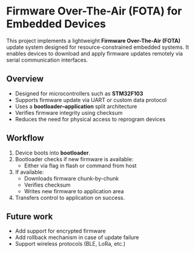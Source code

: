 # Firmware Over-The-Air (FOTA) for Embedded Devices

This project implements a lightweight **Firmware Over-The-Air (FOTA)** update system designed for resource-constrained embedded systems. It enables devices to download and apply firmware updates remotely via serial communication interfaces.

## Overview

- Designed for microcontrollers such as **STM32F103**
- Supports firmware update via UART or custom data protocol
- Uses a **bootloader–application** split architecture
- Verifies firmware integrity using checksum
- Reduces the need for physical access to reprogram devices

## Workflow

1. Device boots into **bootloader**.
2. Bootloader checks if new firmware is available:
   - Either via flag in flash or command from host
3. If available:
   - Downloads firmware chunk-by-chunk
   - Verifies checksum
   - Writes new firmware to application area
4. Transfers control to application on success.


## Future work
- Add support for encrypted firmware
- Add rollback mechanism in case of update failure
- Support wireless protocols (BLE, LoRa, etc.)

